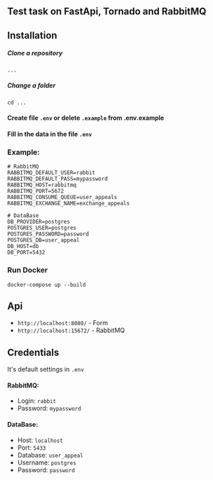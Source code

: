 ## Test task on FastApi, Tornado and RabbitMQ

Installation
---------

##### Clone a repository
```git
...
```

##### Change a folder
```shell
cd ...
```


#### Create file `.env` or delete ```.example``` from .env.example

#### Fill in the data in the file `.env`

### Example:

```dotenv
# RabbitMQ
RABBITMQ_DEFAULT_USER=rabbit
RABBITMQ_DEFAULT_PASS=mypassword
RABBITMQ_HOST=rabbitmq
RABBITMQ_PORT=5672
RABBITMQ_CONSUME_QUEUE=user_appeals
RABBITMQ_EXCHANGE_NAME=exchange_appeals

# DataBase
DB_PROVIDER=postgres
POSTGRES_USER=postgres
POSTGRES_PASSWORD=password
POSTGRES_DB=user_appeal
DB_HOST=db
DB_PORT=5432
```

### Run Docker

```docker
docker-compose up --build
```

Api
---

* `http://localhost:8080/` - Form
* `http://localhost:15672/` - RabbitMQ

Credentials
-----------

It's default settings in `.env`


#### RabbitMQ:
 * Login: `rabbit` 
 * Password: `mypassword`

#### DataBase:
 * Host: `localhost`
 * Port: `5433`
 * Database: `user_appeal` 
 * Username: `postgres`
 * Password: `password`